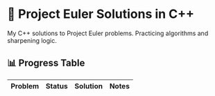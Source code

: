 # 🧠 Project Euler Solutions in C++

My C++ solutions to Project Euler problems. Practicing algorithms and sharpening logic.

## 📊 Progress Table

| Problem | Status | Solution | Notes |
|--------:|:------:|:--------:|:-----:|


